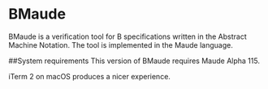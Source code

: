 # BMaude
BMaude is a verification tool for B specifications written in the Abstract Machine Notation. The tool is implemented in the Maude language.

##System requirements
This version of BMaude requires Maude Alpha 115.

iTerm 2 on macOS produces a nicer experience.
